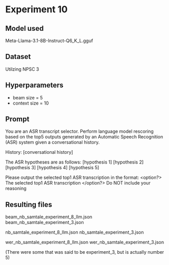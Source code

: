 # Experiment 10

## Model used

Meta-Llama-3.1-8B-Instruct-Q6_K_L.gguf

## Dataset

Utilzing NPSC 3

## Hyperparameters

- beam size = 5
- context size = 10

## Prompt

You are an ASR transcript selector.
Perform language model rescoring based on the top5 outputs generated by an Automatic Speech Recognition (ASR) system given a conversational history.

History: [conversational history]

The ASR hypotheses are as follows:
<option1> [hypothesis 1] </option1>
<option2> [hypothesis 2] </option2>
<option3> [hypothesis 3] </option3>
<option4> [hypothesis 4] </option4>
<option5> [hypothesis 5] </option5>

Please output the selected top1 ASR transcription in the format:
<option?> The selected top1 ASR transcription </option?>
Do NOT include your reasoning

## Resulting files

beam_nb_samtale_experiment_8_llm.json
beam_nb_samtale_experiment_3.json

nb_samtale_experiment_8_llm.json
nb_samtale_experiment_3.json

wer_nb_samtale_experiment_8_llm.json
wer_nb_samtale_experiment_3.json

(There were some that was said to be experiment_3, but is actually number 5)
